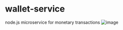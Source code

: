 # wallet-service
node.js microservice for monetary transactions 
![image](https://user-images.githubusercontent.com/87534730/221531095-14eef5a8-893b-4ea4-98db-bad505330f8c.png)
